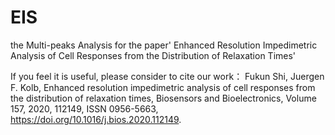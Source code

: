 # EIS
the Multi-peaks Analysis for the paper' Enhanced Resolution Impedimetric Analysis of Cell Responses from the Distribution of Relaxation Times'

If you feel it is useful, please consider to cite our work：
Fukun Shi, Juergen F. Kolb,
Enhanced resolution impedimetric analysis of cell responses from the distribution of relaxation times,
Biosensors and Bioelectronics,
Volume 157,
2020,
112149,
ISSN 0956-5663,
https://doi.org/10.1016/j.bios.2020.112149.
